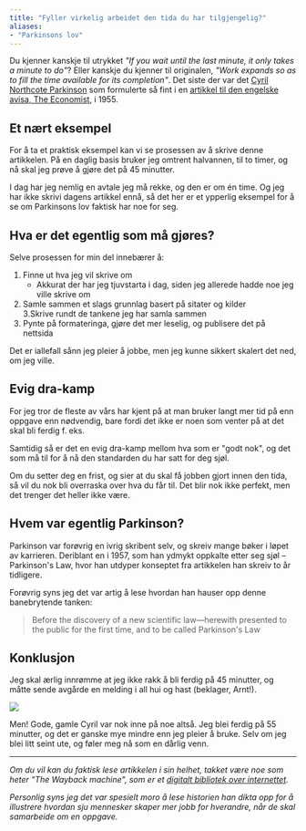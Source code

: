 ```yaml
---
title: "Fyller virkelig arbeidet den tida du har tilgjengelig?"
aliases:
- "Parkinsons lov"
---
```

Du kjenner kanskje til utrykket _"If you wait until the last minute, it only takes a minute to do"_? Eller kanskje du kjenner til originalen, _"Work expands so as to fill the time available for its completion"_. Det siste der var det [Cyril Northcote Parkinson](https://en.wikipedia.org/wiki/C._Northcote_Parkinson?ref=simen-skriver) som formulerte så fint i en [artikkel til den engelske avisa, The Economist](https://www.economist.com/news/1955/11/19/parkinsons-law?ref=simen-skriver), i 1955.

## Et nært eksempel

For å ta et praktisk eksempel kan vi se prosessen av å skrive denne artikkelen. På en daglig basis bruker jeg omtrent halvannen, til to timer, og nå skal jeg prøve å gjøre det på 45 minutter.

I dag har jeg nemlig en avtale jeg må rekke, og den er om én time. Og jeg har ikke skrivi dagens artikkel ennå, så det her er et ypperlig eksempel for å se om Parkinsons lov faktisk har noe for seg.

## Hva er det egentlig som må gjøres?

Selve prosessen for min del innebærer å:

1.  Finne ut hva jeg vil skrive om
    -   Akkurat der har jeg tjuvstarta i dag, siden jeg allerede hadde noe jeg ville skrive om
2.  Samle sammen et slags grunnlag basert på sitater og kilder  
    3.Skrive rundt de tankene jeg har samla sammen
3.  Pynte på formateringa, gjøre det mer leselig, og publisere det på nettsida

Det er iallefall sånn jeg pleier å jobbe, men jeg kunne sikkert skalert det ned, om jeg ville.

## Evig dra-kamp

For jeg tror de fleste av vårs har kjent på at man bruker langt mer tid på enn oppgave enn nødvendig, bare fordi det ikke er noen som venter på at det skal bli ferdig f. eks.

Samtidig så er det en evig dra-kamp mellom hva som er "godt nok", og det som må til for å nå den standarden du har satt for deg sjøl.

Om du setter deg en frist, og sier at du skal få jobben gjort innen den tida, så vil du nok bli overraska over hva du får til. Det blir nok ikke perfekt, men det trenger det heller ikke være.

## Hvem var egentlig Parkinson?

Parkinson var forøvrig en ivrig skribent selv, og skreiv mange bøker i løpet av karrieren. Deriblant en i 1957, som han ydmykt oppkalte etter seg sjøl – Parkinson's Law, hvor han utdyper konseptet fra artikkelen han skreiv to år tidligere.

Forøvrig syns jeg det var artig å lese hvordan han hauser opp denne banebrytende tanken:

> Before the discovery of a new scientific law—herewith presented to the public for the first time, and to be called Parkinson's Law

## Konklusjon

Jeg skal ærlig innrømme at jeg ikke rakk å bli ferdig på 45 minutter, og måtte sende avgårde en melding i all hui og hast (beklager, Arnt!).

![](https://www.simenskriver.no/content/images/2022/12/CleanShot-2022-12-11-at-13.55.44@2x.png)

Men! Gode, gamle Cyril var nok inne på noe altså. Jeg blei ferdig på 55 minutter, og det er ganske mye mindre enn jeg pleier å bruke. Selv om jeg blei litt seint ute, og føler meg nå som en dårlig venn.

---

_Om du vil kan du faktisk lese artikkelen i sin helhet, takket være noe som heter "The Wayback machine", som er et [digitalt bibliotek over internettet](https://archive.org/about/?ref=simen-skriver)._

_Personlig syns jeg det var spesielt moro å lese historien han dikta opp for å illustrere hvordan sju mennesker skaper mer jobb for hverandre, når de skal samarbeide om en oppgave._